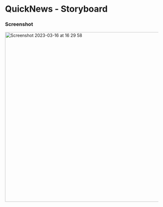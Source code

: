 # QuickNews - Storyboard

### Screenshot

<img width="556" alt="Screenshot 2023-03-16 at 16 29 58" src="https://user-images.githubusercontent.com/42887325/225574263-d9d1ae91-0c77-4509-a0ee-4de0cfd222f9.png">
